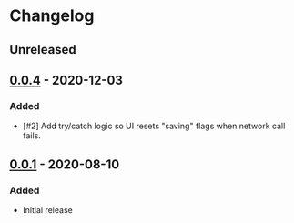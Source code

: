 # Changelog

## Unreleased

## [0.0.4](https://github.com/AndrewSouthpaw/crud-muffins/releases/tag/v0.0.4) - 2020-12-03

### Added

- [#2] Add try/catch logic so UI resets "saving" flags when network call fails.

## [0.0.1](https://github.com/AndrewSouthpaw/crud-muffins/releases/tag/v0.0.1) - 2020-08-10

### Added

- Initial release
